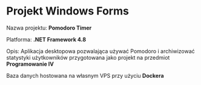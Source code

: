 # Projekt **Windows Forms**

Nazwa projektu: **Pomodoro Timer**

Platforma: **.NET Framework 4.8**

Opis: Aplikacja desktopowa pozwalająca używać Pomodoro i archiwizować statystyki użytkowników przygotowana jako projekt na przedmiot **Programowanie IV**

Baza danych hostowana na własnym VPS przy użyciu **Dockera**
